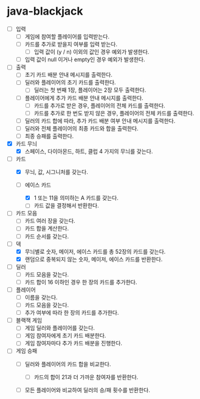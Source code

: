 # java-blackjack

- [ ] 입력
    - [ ] 게임에 참여할 플레이어를 입력받는다.
    - [ ] 카드를 추가로 받을지 여부를 입력 받는다.
      - [ ] 입력 값이 (y / n) 이외의 값인 경우 예외가 발생한다.
    - [ ] 입력 값이 null 이거나 empty인 경우 예외가 발생한다.
    
- [ ] 출력
    - [ ] 초기 카드 배분 안내 메시지를 출력한다.
    - [ ] 딜러와 플레이어의 초기 카드를 출력한다.
        - [ ] 딜러는 첫 번째 1장, 플레이어는 2장 모두 출력한다.
    - [ ] 플레이어에게 추가 카드 배분 안내 메시지를 출력한다.
        - [ ] 카드를 추가로 받은 경우, 플레이어의 전체 카드를 출력한다.
        - [ ] 카드를 추가로 한 번도 받지 않은 경우, 플레이어의 전체 카드를 출력한다.
    - [ ] 딜러의 카드 합에 따라, 추가 카드 배분 여부 안내 메시지를 출력한다.
    - [ ] 딜러와 전체 플레이어의 최종 카드와 합을 출력한다.
    - [ ] 최종 승패를 출력한다.
  
- [x] 카드 무늬
    - [x] 스페이스, 다이아몬드, 하트, 클럽 4 가지의 무늬를 갖는다.
    
- [ ] 카드
    - [x] 무늬, 값, 시그니처를 갖는다.
      
    - [ ] 에이스 카드
        - [x] 1 또는 11을 의미하는 A 카드를 갖는다.
        - [ ] 카드 값을 결정해서 반환한다.

- [ ] 카드 모음
    - [ ] 카드 여러 장을 갖는다.
    - [ ] 카드 합을 계산한다.
    - [ ] 카드 순서를 갖는다.

- [ ] 덱
    - [x] 무늬별로 숫자, 메이저, 에이스 카드를 총 52장의 카드를 갖는다.
    - [x] 랜덤으로 중복되지 않는 숫자, 메이저, 에이스 카드를 반환한다.

- [ ] 딜러
    - [ ] 카드 모음을 갖는다.
    - [ ] 카드 합이 16 이하인 경우 한 장의 카드를 추가한다.
  
- [ ] 플레이어
    - [ ] 이름을 갖는다.
    - [ ] 카드 모음을 갖는다.
    - [ ] 추가 여부에 따라 한 장의 카드를 추가한다.
  
- [ ] 블랙잭 게임
    - [ ] 게임 딜러와 플레이어를 갖는다.
    - [ ] 게임 참여자에게 초기 카드 배분한다.
    - [ ] 게임 참여자마다 추가 카드 배분을 진행한다.

- [ ] 게임 승패
    - [ ] 딜러와 플레이어의 카드 합을 비교한다.
        - [ ] 카드의 합이 21과 더 가까운 참여자를 반환한다.
    - [ ] 모든 플레이어와 비교하여 딜러의 승/패 횟수를 반환한다.


